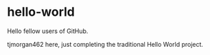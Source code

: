 # hello-world

Hello fellow users of GitHub.

tjmorgan462 here, just completing the traditional Hello World project.
